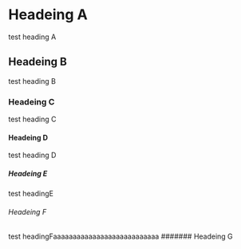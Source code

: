 ﻿# Headeing A
test heading A
## Headeing B
test heading B
### Headeing C
test heading C
#### Headeing D
test heading D
##### Headeing E
test headingE
###### Headeing F
test headingFaaaaaaaaaaaaaaaaaaaaaaaaaaa
####### Headeing G
